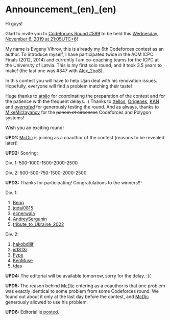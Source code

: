 # Announcement_(en)_(en)

Hi guys!

Glad to invite you to [Codeforces Round #599](https://codeforces.com/contests/1242) to be held this [Wednesday, November 6, 2019 at 21:05UTC+6](https://codeforces.com/https://www.timeanddate.com/worldclock/fixedtime.html?day=6&month=11&year=2019&hour=18&min=5&sec=0&p1=166)!

My name is Evgeny Vihrov, this is already my 6th Codeforces contest as an author. To introduce myself, I have participated twice in the ACM ICPC Finals (2012, 2014) and currently I am co-coaching teams for the ICPC at the University of Latvia. This is my first solo round, and it took 3.5 years to make! (the last one was #347 with [Alex_2oo8](https://codeforces.com/profile/Alex_2oo8 "International Grandmaster Alex_2oo8")).

In this contest you will have to help Ujan deal with his renovation issues. Hopefully, everyone will find a problem matching their taste!

Huge thanks to [arsijo](https://codeforces.com/profile/arsijo "International Grandmaster arsijo") for coordinating the preparation of the contest and for the patience with the frequent delays. :) Thanks to [Xellos](https://codeforces.com/profile/Xellos "International Grandmaster Xellos"), [Origenes](https://codeforces.com/profile/Origenes "Master Origenes"), [KAN](https://codeforces.com/profile/KAN "Grandmaster KAN") and [_overrated_](https://codeforces.com/profile/_overrated_ "Master _overrated_") for generously testing the round. And as always, thanks to [MikeMirzayanov](https://codeforces.com/profile/MikeMirzayanov "Headquarters, MikeMirzayanov") for the ~~panem et circenses~~ Codeforces and Polygon systems!

Wish you an exciting round!

**UPD1:** [McDic](https://codeforces.com/profile/McDic "Master McDic") is joining as a coauthor of the contest (reasons to be revealed later)!

**UPD2:** Scoring:

Div. 1: 500-1000-1500-2000-2500

Div. 2: 500-500-750-1500-2000-2500

**UPD3:** Thanks for participating! Congratulations to the winners!!!

Div. 1:

 1. [Benq](https://codeforces.com/profile/Benq "Legendary Grandmaster Benq")
2. [jqdai0815](https://codeforces.com/profile/jqdai0815 "Legendary Grandmaster jqdai0815")
3. [ecnerwala](https://codeforces.com/profile/ecnerwala "Legendary Grandmaster ecnerwala")
4. [AndreySergunin](https://codeforces.com/profile/AndreySergunin "Grandmaster AndreySergunin")
5. [tribute_to_Ukraine_2022](https://codeforces.com/profile/tribute_to_Ukraine_2022 "International Grandmaster tribute_to_Ukraine_2022")

Div. 2:

 1. [hakobdilif](https://codeforces.com/profile/hakobdilif "Newbie hakobdilif")
2. [is1813r](https://codeforces.com/profile/is1813r "Expert is1813r")
3. [Fype](https://codeforces.com/profile/Fype "Expert Fype")
4. [KenMuse](https://codeforces.com/profile/KenMuse "Expert KenMuse")
5. [tdas](https://codeforces.com/profile/tdas "Expert tdas")

**UPD4:** The editorial will be available tomorrow, sorry for the delay. :((

**UPD5:** The reason behind [McDic](https://codeforces.com/profile/McDic "Master McDic") entering as a coauthor is that one problem was exactly identical to some problem from some Codeforces round. We found out about it only at the last day before the contest, and [McDic](https://codeforces.com/profile/McDic "Master McDic") generously allowed to use his problem.

**UPD6:** Editorial is [posted](Tutorial_(en).md).


